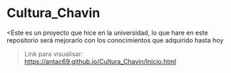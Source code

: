 # Cultura_Chavin
<Este es un proyecto que hice en la universidad, lo que hare en este repositorio será mejorarlo con los conocimientos que adquirido hasta hoy
>Link para visualisar:
https://antac69.github.io/Cultura_Chavin/Inicio.html
